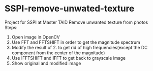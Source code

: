 # SSPI-remove-unwated-texture
Project for SSPI at Master TAID
Remove unwanted texture from photos 
Steps:
1. Open image in OpenCV
2. Use FFT and FFTSHIFT in order to get the magnitude spectrum
3. Modify the result of 2. to get rid of high frequencies(except the DC component from the center of the magnitude)
4. Use IFFTSHIFT and IFFT to get back to grayscale image
5. Show original and modified image
